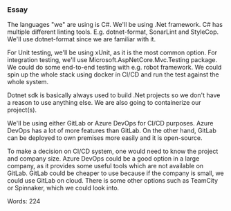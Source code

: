 ### Essay

The languages "we" are using is C#. We'll be using .Net framework. C# has multiple different linting tools. E.g. dotnet-format, SonarLint and StyleCop. We'll use dotnet-format since we are familiar with it. 

For Unit testing, we'll be using xUnit, as it is the most common option. For integration testing, we'll use Microsoft.AspNetCore.Mvc.Testing package. We could do some end-to-end testing with e.g. robot framework. We could spin up the whole stack using docker in CI/CD and run the test against the whole system.

Dotnet sdk is basically always used to build .Net projects so we don't have a reason to use anything else. We are also going to containerize our project(s). 

We'll be using either GitLab or Azure DevOps for CI/CD purposes. Azure DevOps has a lot of more features than GitLab. On the other hand, GitLab can be deployed to own premises more easily and it is open-source.

To make a decision on CI/CD system, one would need to know the project and company size. Azure DevOps could be a good option in a large company, as it provides some useful tools which are not available on GitLab. GitLab could be cheaper to use because if the company is small, we could use GitLab on cloud. There is some other options such as TeamCity or Spinnaker, which we could look into.  

Words: 224
